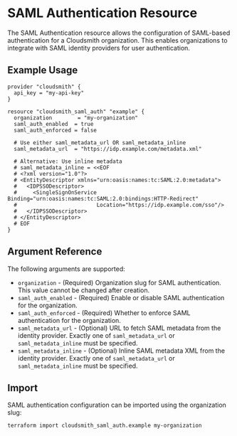 # SAML Authentication Resource

The SAML Authentication resource allows the configuration of SAML-based authentication for a Cloudsmith organization. This enables organizations to integrate with SAML identity providers for user authentication.

## Example Usage

```hcl
provider "cloudsmith" {
  api_key = "my-api-key"
}

resource "cloudsmith_saml_auth" "example" {
  organization        = "my-organization"
  saml_auth_enabled  = true
  saml_auth_enforced = false

  # Use either saml_metadata_url OR saml_metadata_inline
  saml_metadata_url  = "https://idp.example.com/metadata.xml"

  # Alternative: Use inline metadata
  # saml_metadata_inline = <<EOF
  # <?xml version="1.0"?>
  # <EntityDescriptor xmlns="urn:oasis:names:tc:SAML:2.0:metadata">
  #   <IDPSSODescriptor>
  #     <SingleSignOnService Binding="urn:oasis:names:tc:SAML:2.0:bindings:HTTP-Redirect"
  #                         Location="https://idp.example.com/sso"/>
  #   </IDPSSODescriptor>
  # </EntityDescriptor>
  # EOF
}
```

## Argument Reference

The following arguments are supported:

* `organization` - (Required) Organization slug for SAML authentication. This value cannot be changed after creation.
* `saml_auth_enabled` - (Required) Enable or disable SAML authentication for the organization.
* `saml_auth_enforced` - (Required) Whether to enforce SAML authentication for the organization.
* `saml_metadata_url` - (Optional) URL to fetch SAML metadata from the identity provider. Exactly one of `saml_metadata_url` or `saml_metadata_inline` must be specified.
* `saml_metadata_inline` - (Optional) Inline SAML metadata XML from the identity provider. Exactly one of `saml_metadata_url` or `saml_metadata_inline` must be specified.

## Import

SAML authentication configuration can be imported using the organization slug:

```shell
terraform import cloudsmith_saml_auth.example my-organization
```
